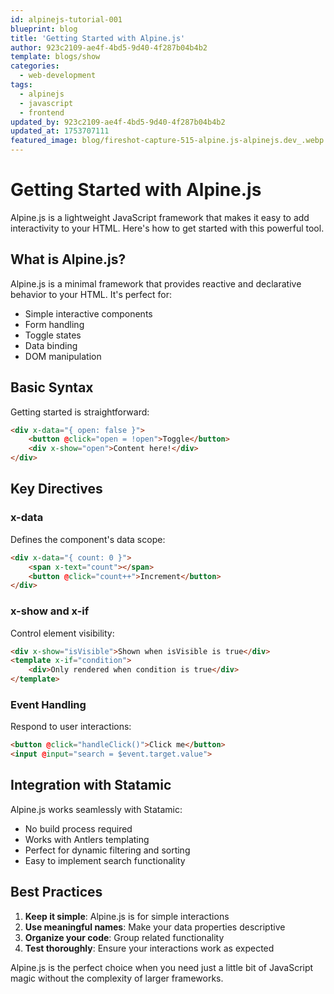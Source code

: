 ```yaml
---
id: alpinejs-tutorial-001
blueprint: blog
title: 'Getting Started with Alpine.js'
author: 923c2109-ae4f-4bd5-9d40-4f287b04b4b2
template: blogs/show
categories:
  - web-development
tags:
  - alpinejs
  - javascript
  - frontend
updated_by: 923c2109-ae4f-4bd5-9d40-4f287b04b4b2
updated_at: 1753707111
featured_image: blog/fireshot-capture-515-alpine.js-alpinejs.dev_.webp
---
```

# Getting Started with Alpine.js

Alpine.js is a lightweight JavaScript framework that makes it easy to add interactivity to your HTML. Here's how to get started with this powerful tool.

## What is Alpine.js?

Alpine.js is a minimal framework that provides reactive and declarative behavior to your HTML. It's perfect for:

- Simple interactive components
- Form handling
- Toggle states
- Data binding
- DOM manipulation

## Basic Syntax

Getting started is straightforward:

```html
<div x-data="{ open: false }">
    <button @click="open = !open">Toggle</button>
    <div x-show="open">Content here!</div>
</div>
```

## Key Directives

### x-data
Defines the component's data scope:

```html
<div x-data="{ count: 0 }">
    <span x-text="count"></span>
    <button @click="count++">Increment</button>
</div>
```

### x-show and x-if
Control element visibility:

```html
<div x-show="isVisible">Shown when isVisible is true</div>
<template x-if="condition">
    <div>Only rendered when condition is true</div>
</template>
```

### Event Handling
Respond to user interactions:

```html
<button @click="handleClick()">Click me</button>
<input @input="search = $event.target.value">
```

## Integration with Statamic

Alpine.js works seamlessly with Statamic:

- No build process required
- Works with Antlers templating
- Perfect for dynamic filtering and sorting
- Easy to implement search functionality

## Best Practices

1. **Keep it simple**: Alpine.js is for simple interactions
2. **Use meaningful names**: Make your data properties descriptive
3. **Organize your code**: Group related functionality
4. **Test thoroughly**: Ensure your interactions work as expected

Alpine.js is the perfect choice when you need just a little bit of JavaScript magic without the complexity of larger frameworks.